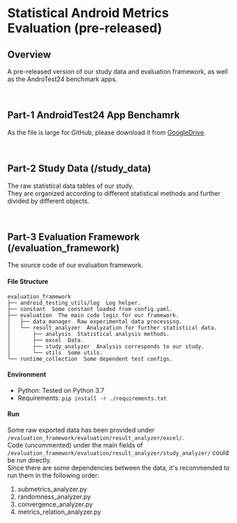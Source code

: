 # Statistical Android Metrics Evaluation (pre-released)
## Overview
A pre-released version of our study data and evaluation framework, as well as the AndroTest24 benchmark apps.

<br/>

## Part-1  AndroidTest24 App Benchamrk
As the file is large for GitHub, please download it from [GoogleDrive](https://drive.google.com/drive/folders/1Oi2FtP13uIldCiGaeHJ01Qj0YX-Py_wj?usp=sharing).

<br/>

## Part-2 Study Data (/study_data)
The raw statistical data tables of our study.<br />They are organized according to different statistical methods and further divided by different objects.

<br/>

## Part-3 Evaluation Framework (/evaluation_framework)
The source code of our evaluation framework.

#### File Structure
```
evaluation_framework
├── android_testing_utils/log  Log helper.
├── constant  Some constant loaded from config.yaml.
├── evaluation  The main code logic for our framework.
│   ├── data_manager  Raw experimental data processing.
│   └── result_analyzer  Analyzation for further statistical data.
│       ├── analysis  Statistical analysis methods.
│       ├── excel  Data.
│       ├── study_analyzer  Analysis corresponds to our study.
│       └── utils  Some utils.
└── runtime_collection  Some dependent test configs.

```

#### Environment

- Python: Tested on Python 3.7
- Requirements: `pip install -r ./requirements.txt`

#### Run
Some raw exported data has been provided under `/evaluation_framework/evaluation/result_analyzer/excel/`.<br />Code (uncommented) under the main fields of `/evaluation_framework/evaluation/result_analyzer/study_analyzer/` could be run directly.<br />Since there are some dependencies between the data, it's recommended to run them in the following order:

1. submetrics_analyzer.py
2. randomness_analyzer.py
3. convergence_analyzer.py
4. metrics_relation_analyzer.py


